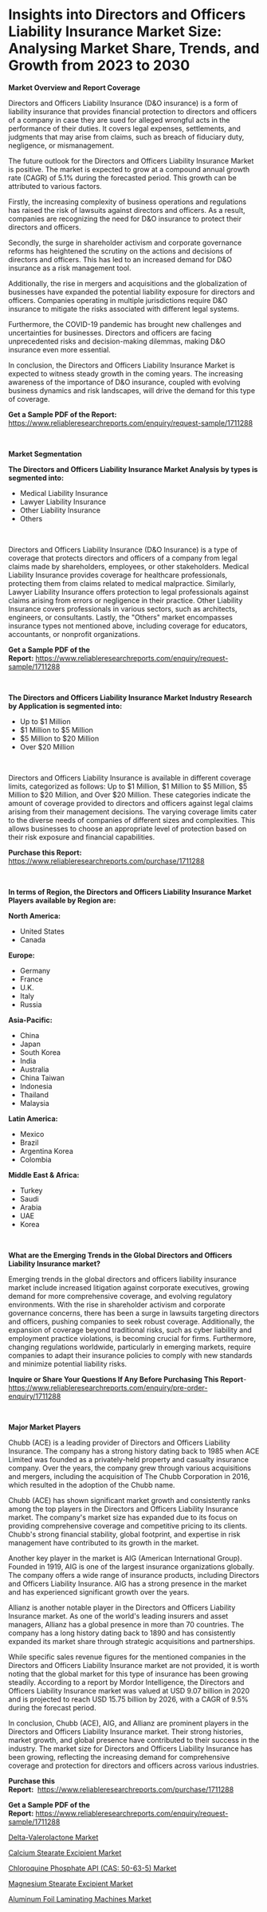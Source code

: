 <p><h1>Insights into Directors and Officers Liability Insurance Market Size: Analysing Market Share, Trends, and Growth from 2023 to 2030</h1></p><p><strong>Market Overview and Report Coverage</strong></p>
<p><p>Directors and Officers Liability Insurance (D&O insurance) is a form of liability insurance that provides financial protection to directors and officers of a company in case they are sued for alleged wrongful acts in the performance of their duties. It covers legal expenses, settlements, and judgments that may arise from claims, such as breach of fiduciary duty, negligence, or mismanagement.</p><p>The future outlook for the Directors and Officers Liability Insurance Market is positive. The market is expected to grow at a compound annual growth rate (CAGR) of 5.1% during the forecasted period. This growth can be attributed to various factors.</p><p>Firstly, the increasing complexity of business operations and regulations has raised the risk of lawsuits against directors and officers. As a result, companies are recognizing the need for D&O insurance to protect their directors and officers.</p><p>Secondly, the surge in shareholder activism and corporate governance reforms has heightened the scrutiny on the actions and decisions of directors and officers. This has led to an increased demand for D&O insurance as a risk management tool.</p><p>Additionally, the rise in mergers and acquisitions and the globalization of businesses have expanded the potential liability exposure for directors and officers. Companies operating in multiple jurisdictions require D&O insurance to mitigate the risks associated with different legal systems.</p><p>Furthermore, the COVID-19 pandemic has brought new challenges and uncertainties for businesses. Directors and officers are facing unprecedented risks and decision-making dilemmas, making D&O insurance even more essential.</p><p>In conclusion, the Directors and Officers Liability Insurance Market is expected to witness steady growth in the coming years. The increasing awareness of the importance of D&O insurance, coupled with evolving business dynamics and risk landscapes, will drive the demand for this type of coverage.</p></p>
<p><strong>Get a Sample PDF of the Report:</strong> <a href="https://www.reliableresearchreports.com/enquiry/request-sample/1711288">https://www.reliableresearchreports.com/enquiry/request-sample/1711288</a></p>
<p>&nbsp;</p>
<p><strong>Market Segmentation</strong></p>
<p><strong>The Directors and Officers Liability Insurance Market Analysis by types is segmented into:</strong></p>
<p><ul><li>Medical Liability Insurance</li><li>Lawyer Liability Insurance</li><li>Other Liability Insurance</li><li>Others</li></ul></p>
<p>&nbsp;</p>
<p><p>Directors and Officers Liability Insurance (D&O Insurance) is a type of coverage that protects directors and officers of a company from legal claims made by shareholders, employees, or other stakeholders. Medical Liability Insurance provides coverage for healthcare professionals, protecting them from claims related to medical malpractice. Similarly, Lawyer Liability Insurance offers protection to legal professionals against claims arising from errors or negligence in their practice. Other Liability Insurance covers professionals in various sectors, such as architects, engineers, or consultants. Lastly, the "Others" market encompasses insurance types not mentioned above, including coverage for educators, accountants, or nonprofit organizations.</p></p>
<p><strong>Get a Sample PDF of the Report:</strong>&nbsp;<a href="https://www.reliableresearchreports.com/enquiry/request-sample/1711288">https://www.reliableresearchreports.com/enquiry/request-sample/1711288</a></p>
<p>&nbsp;</p>
<p><strong>The Directors and Officers Liability Insurance Market Industry Research by Application is segmented into:</strong></p>
<p><ul><li>Up to $1 Million</li><li>$1 Million to $5 Million</li><li>$5 Million to $20 Million</li><li>Over $20 Million</li></ul></p>
<p>&nbsp;</p>
<p><p>Directors and Officers Liability Insurance is available in different coverage limits, categorized as follows: Up to $1 Million, $1 Million to $5 Million, $5 Million to $20 Million, and Over $20 Million. These categories indicate the amount of coverage provided to directors and officers against legal claims arising from their management decisions. The varying coverage limits cater to the diverse needs of companies of different sizes and complexities. This allows businesses to choose an appropriate level of protection based on their risk exposure and financial capabilities.</p></p>
<p><strong>Purchase this Report:</strong>&nbsp; <a href="https://www.reliableresearchreports.com/purchase/1711288">https://www.reliableresearchreports.com/purchase/1711288</a></p>
<p>&nbsp;</p>
<p><strong>In terms of Region, the Directors and Officers Liability Insurance Market Players available by Region are:</strong></p>
<p>
    <p> <strong> North America: </strong>
        <ul>
            <li>United States</li>
            <li>Canada</li>
        </ul>
        </p> 
    <p> <strong> Europe: </strong>
        <ul>
            <li>Germany</li>
            <li>France</li>
            <li>U.K.</li>
            <li>Italy</li>
            <li>Russia</li>
        </ul>
        </p> 
    <p> <strong> Asia-Pacific: </strong>
        <ul>
            <li>China</li>
            <li>Japan</li>
            <li>South Korea</li>
            <li>India</li>
            <li>Australia</li>
            <li>China Taiwan</li>
            <li>Indonesia</li>
            <li>Thailand</li>
            <li>Malaysia</li>
        </ul>
        </p> 
    <p> <strong> Latin America: </strong>
        <ul>
            <li>Mexico</li>
            <li>Brazil</li>
            <li>Argentina Korea</li>
            <li>Colombia</li>
        </ul>
        </p> 
    <p> <strong> Middle East & Africa: </strong>
        <ul>
            <li>Turkey</li>
            <li>Saudi</li>
            <li>Arabia</li>
            <li>UAE</li>
            <li>Korea</li>
        </ul>
    </p>
    </p>
<p>&nbsp;</p>
<p><strong>What are the Emerging Trends in the Global Directors and Officers Liability Insurance market?</strong></p>
<p><p>Emerging trends in the global directors and officers liability insurance market include increased litigation against corporate executives, growing demand for more comprehensive coverage, and evolving regulatory environments. With the rise in shareholder activism and corporate governance concerns, there has been a surge in lawsuits targeting directors and officers, pushing companies to seek robust coverage. Additionally, the expansion of coverage beyond traditional risks, such as cyber liability and employment practice violations, is becoming crucial for firms. Furthermore, changing regulations worldwide, particularly in emerging markets, require companies to adapt their insurance policies to comply with new standards and minimize potential liability risks.</p></p>
<p><strong>Inquire or Share Your Questions If Any Before Purchasing This Report</strong>- <a href="https://www.reliableresearchreports.com/enquiry/pre-order-enquiry/1711288">https://www.reliableresearchreports.com/enquiry/pre-order-enquiry/1711288</a></p>
<p>&nbsp;</p>
<p><strong>Major Market Players</strong></p>
<p><p>Chubb (ACE) is a leading provider of Directors and Officers Liability Insurance. The company has a strong history dating back to 1985 when ACE Limited was founded as a privately-held property and casualty insurance company. Over the years, the company grew through various acquisitions and mergers, including the acquisition of The Chubb Corporation in 2016, which resulted in the adoption of the Chubb name.</p><p>Chubb (ACE) has shown significant market growth and consistently ranks among the top players in the Directors and Officers Liability Insurance market. The company's market size has expanded due to its focus on providing comprehensive coverage and competitive pricing to its clients. Chubb's strong financial stability, global footprint, and expertise in risk management have contributed to its growth in the market.</p><p>Another key player in the market is AIG (American International Group). Founded in 1919, AIG is one of the largest insurance organizations globally. The company offers a wide range of insurance products, including Directors and Officers Liability Insurance. AIG has a strong presence in the market and has experienced significant growth over the years.</p><p>Allianz is another notable player in the Directors and Officers Liability Insurance market. As one of the world's leading insurers and asset managers, Allianz has a global presence in more than 70 countries. The company has a long history dating back to 1890 and has consistently expanded its market share through strategic acquisitions and partnerships.</p><p>While specific sales revenue figures for the mentioned companies in the Directors and Officers Liability Insurance market are not provided, it is worth noting that the global market for this type of insurance has been growing steadily. According to a report by Mordor Intelligence, the Directors and Officers Liability Insurance market was valued at USD 9.07 billion in 2020 and is projected to reach USD 15.75 billion by 2026, with a CAGR of 9.5% during the forecast period.</p><p>In conclusion, Chubb (ACE), AIG, and Allianz are prominent players in the Directors and Officers Liability Insurance market. Their strong histories, market growth, and global presence have contributed to their success in the industry. The market size for Directors and Officers Liability Insurance has been growing, reflecting the increasing demand for comprehensive coverage and protection for directors and officers across various industries.</p></p>
<p><strong>Purchase this Report:</strong>&nbsp;&nbsp;<a href="https://www.reliableresearchreports.com/purchase/1711288">https://www.reliableresearchreports.com/purchase/1711288</a></p>
<p></p>
<p><strong>Get a Sample PDF of the Report:</strong>&nbsp;<a href="https://www.reliableresearchreports.com/enquiry/request-sample/1711288">https://www.reliableresearchreports.com/enquiry/request-sample/1711288</a></p>
<p><p><a href="https://medium.com/@albanaduro2018/delta-valerolactone-market-insights-into-market-cagr-market-trends-and-growth-strategies-6441266c9e9b">Delta-Valerolactone Market</a></p><p><a href="https://www.linkedin.com/pulse/calcium-stearate-excipient-market-research-report-provides-puque/">Calcium Stearate Excipient Market</a></p><p><a href="https://github.com/sndrkn/Market-Research-Report-List-1/blob/main/chloroquine-phosphate-api-cas-50-63-5-market.md">Chloroquine Phosphate API (CAS: 50-63-5) Market</a></p><p><a href="https://www.linkedin.com/pulse/magnesium-stearate-excipient-market-size-2023-2030-bh8me/">Magnesium Stearate Excipient Market</a></p><p><a href="https://github.com/amae102299/Market-Research-Report-List-1/blob/main/aluminum-foil-laminating-machines-market.md">Aluminum Foil Laminating Machines Market</a></p></p>